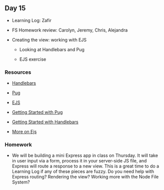## Day 15

* Learning Log: Zafir

* FS Homework review: Carolyn, Jeremy, Chris, Alejandra

* Creating the view: working with EJS
    
    * Looking at Handlebars and Pug

    * EJS exercise  
    
### Resources

* [Handlebars](https://handlebarsjs.com/)

* [Pug](https://github.com/pugjs/pug)

* [EJS](http://ejs.co/)

* [Getting Started with Pug](https://codeburst.io/getting-started-with-pug-template-engine-e49cfa291e33)

* [Getting Started with Handlebars](http://blog.teamtreehouse.com/getting-started-with-handlebars-js)

* [More on Ejs](https://www.npmjs.com/package/ejs)

### Homework

* We will be building a mini Express app in class on Thursday. It will take in user input via a form, process it in your server-side JS file, and Express will route a response to a new view. 
This is a great time to do a Learning Log if any of these pieces are fuzzy. Do you need help with Express routing? Rendering the view? Working more with the Node File System?


